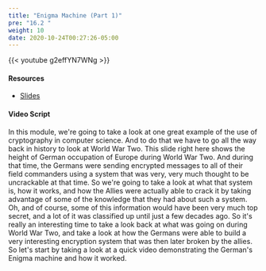 ```yaml
---
title: "Enigma Machine (Part 1)"
pre: "16.2 "
weight: 10
date: 2020-10-24T00:27:26-05:00
---
```


{{< youtube g2effYN7WNg >}}


#### Resources
* [Slides](slides/22-Cryptography.pdf)

#### Video Script

In this module, we're going to take a look at one great example of the use of cryptography in computer science. And to do that we have to go all the way back in history to look at World War Two. This slide right here shows the height of German occupation of Europe during World War Two. And during that time, the Germans were sending encrypted messages to all of their field commanders using a system that was very, very much thought to be uncrackable at that time. So we're going to take a look at what that system is, how it works, and how the Allies were actually able to crack it by taking advantage of some of the knowledge that they had about such a system. Oh, and of course, some of this information would have been very much top secret, and a lot of it was classified up until just a few decades ago. So it's really an interesting time to take a look back at what was going on during World War Two, and take a look at how the Germans were able to build a very interesting encryption system that was then later broken by the allies. So let's start by taking a look at a quick video demonstrating the German's Enigma machine and how it worked.
